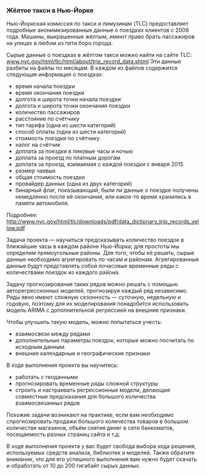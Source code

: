 ### Жёлтое такси в Нью-Йорке
Нью-Йоркская комиссия по такси и лимузинам (TLC) предоставляет подробные анонимизированные данные о поездках клиентов с 2009 года. Машины, выкрашенные жёлтым, имеют право брать пассажиров на улицах в любом из пяти боро города.


Сырые данные о поездках в жёлтом такси можно найти на сайте TLC: www.nyc.gov/html/tlc/html/about/trip_record_data.shtml Эти данные разбиты на файлы по месяцам. В каждом из файлов содержится следующая информация о поездках:

- время начала поездки
- время окончания поездки
- долгота и широта точки начала поездки
- долгота и широта точки окончания поездки
- количество пассажиров
- расстояние по счётчику
- тип тарифа (одна из шести категорий)
- способ оплаты (одна из шести категорий)
- стоимость поездки по счётчику
- налог на счётчик
- доплата за поездки в пиковые часы и ночью
- доплата за проезд по платным дорогам
- доплата за проезд, взимаемая с каждой поездки с января 2015
- размер чаевых
- общая стоимость поездки
- провайдер данных (одна из двух категорий)
- бинарный флаг, показывающий, были ли данные о поездке получены немедленно после её окончания, или какое-то время хранились в памяти автомобиля.

Подробнее: http://www.nyc.gov/html/tlc/downloads/pdf/data_dictionary_trip_records_yellow.pdf

Задача проекта — научиться предсказывать количество поездок в ближайшие часы в каждом районе Нью-Йорка; для простоты мы определим прямоугольные районы. Для того, чтобы её решить, сырые данные необходимо агрегировать по часам и районам. Агрегированные данные будут представлять собой почасовые временные ряды с количествами поездок из каждого района.

Задачу прогнозирования таких рядов можно решать с помощью авторегрессионных моделей, прогнозируя каждый ряд независимо. Ряды явно имеют сложную сезонность — суточную, недельную и годовую, поэтому для их моделирования понадобится использовать модель ARIMA с дополнительной регрессией на внешние признаки.

Чтобы улучшить такую модель, можно попытаться учесть:

- взаимосвязи между рядами
- дополнительные параметры поездок, которые можно посчитать по исходным данным
- внешние календарные и географические признаки

В ходе выполнения проекта вы научитесь:

- работать с геоданными
- прогнозировать временные ряды сложной структуры
- строить и настраивать регрессионные модели, делающие совместные предсказания для большого количества взаимосвязанных рядов

Похожие задачи возникают на практике, если вам необходимо спрогнозировать продажи большого количества товаров в большом количестве магазинов, объём снятия денег в сети банкоматов, посещаемость разных страниц сайта и т.д.

В ходе выполнения проекта у вас будет свобода выбора хода решения, используемых средств анализа, библиотек и моделей. Также обратите внимание, что для его успешного выполнения вам нужно будет скачать и обработать от 10 до 200 гигабайт сырых данных.
